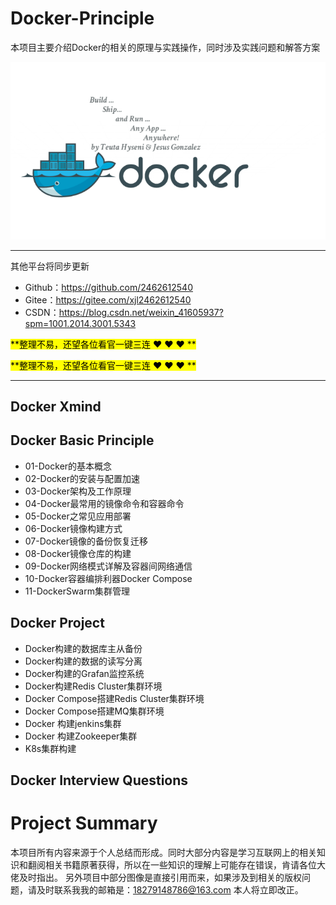 # Docker-Principle
本项目主要介绍Docker的相关的原理与实践操作，同时涉及实践问题和解答方案

![Image text](Xmind/001.jpg)

-----------------------------------------------------------------------------------------------
其他平台将同步更新

- Github：https://github.com/2462612540
- Gitee：https://gitee.com/xjl2462612540
- CSDN：https://blog.csdn.net/weixin_41605937?spm=1001.2014.3001.5343

<mark>**整理不易，还望各位看官一键三连 :heart: :heart: :heart: **</mark>

<mark>**整理不易，还望各位看官一键三连 :heart: :heart: :heart: **</mark>

-----------------------------------------------------------------------------------------------

## Docker Xmind


## Docker Basic Principle
- 01-Docker的基本概念
- 02-Docker的安装与配置加速
- 03-Docker架构及工作原理
- 04-Docker最常用的镜像命令和容器命令
- 05-Docker之常见应用部署
- 06-Docker镜像构建方式
- 07-Docker镜像的备份恢复迁移
- 08-Docker镜像仓库的构建
- 09-Docker网络模式详解及容器间网络通信
- 10-Docker容器编排利器Docker Compose
- 11-DockerSwarm集群管理

## Docker Project
- Docker构建的数据库主从备份
- Docker构建的数据的读写分离
- Docker构建的Grafan监控系统
- Docker构建Redis Cluster集群环境
- Docker Compose搭建Redis Cluster集群环境
- Docker Compose搭建MQ集群环境
- Docker 构建jenkins集群
- Docker 构建Zookeeper集群
- K8s集群构建

## Docker Interview Questions



# Project Summary

本项目所有内容来源于个人总结而形成。同时大部分内容是学习互联网上的相关知识和翻阅相关书籍原著获得，所以在一些知识的理解上可能存在错误，肯请各位大佬及时指出。
另外项目中部分图像是直接引用而来，如果涉及到相关的版权问题，请及时联系我我的邮箱是：18279148786@163.com 本人将立即改正。
